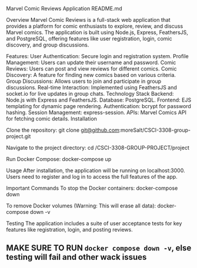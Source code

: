 Marvel Comic Reviews Application README.md

Overview
Marvel Comic Reviews is a full-stack web application that provides a platform for comic enthusiasts to explore, review, and discuss Marvel comics. The application is built using Node.js, Express, FeathersJS, and PostgreSQL, offering features like user registration, login, comic discovery, and group discussions.

Features:
User Authentication: Secure login and registration system.
Profile Management: Users can update their username and password.
Comic Reviews: Users can post and view reviews for different comics.
Comic Discovery: A feature for finding new comics based on various criteria.
Group Discussions: Allows users to join and participate in group discussions.
Real-time Interaction: Implemented using FeathersJS and socket.io for live updates in group chats.
Technology Stack
Backend: Node.js with Express and FeathersJS.
Database: PostgreSQL.
Frontend: EJS templating for dynamic page rendering.
Authentication: bcrypt for password hashing.
Session Management: express-session.
APIs: Marvel Comics API for fetching comic details.
Installation

Clone the repository:
git clone git@github.com:moreSalt/CSCI-3308-group-project.git

Navigate to the project directory:
cd /CSCI-3308-GROUP-PROJECT/project

Run Docker Compose:
docker-compose up

Usage
After installation, the application will be running on localhost:3000.
Users need to register and log in to access the full features of the app.

Important Commands
To stop the Docker containers:
docker-compose down 

To remove Docker volumes (Warning: This will erase all data):
docker-compose down -v

Testing
The application includes a suite of user acceptance tests for key features like registration, login, and posting reviews.

## MAKE SURE TO RUN `docker compose down -v`, else testing will fail and other wack issues
